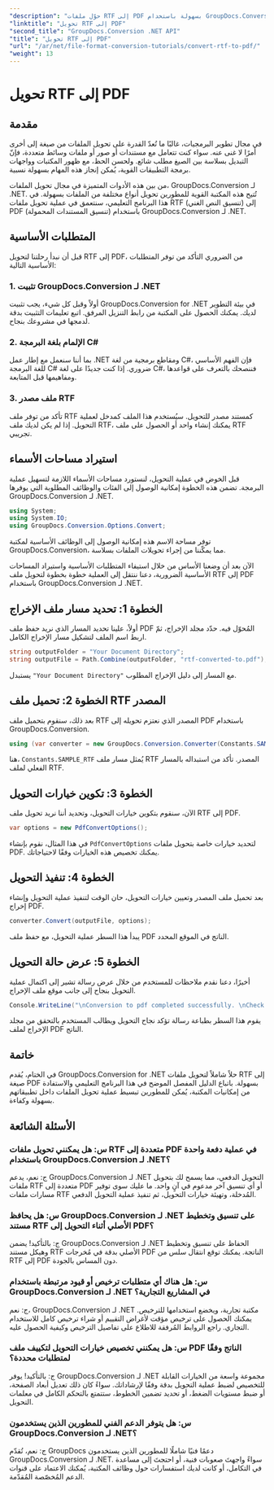 ```yaml
---
"description": "حوّل ملفات RTF إلى PDF بسهولة باستخدام GroupDocs.Conversion لـ .NET. اتبع خطواتنا خطوة بخطوة للتكامل واكتشف إمكانيات تحويل الملفات."
"linktitle": "تحويل RTF إلى PDF"
"second_title": "GroupDocs.Conversion .NET API"
"title": "تحويل RTF إلى PDF"
"url": "/ar/net/file-format-conversion-tutorials/convert-rtf-to-pdf/"
"weight": 13
---
```


# تحويل RTF إلى PDF

## مقدمة

في مجال تطوير البرمجيات، غالبًا ما تُعدّ القدرة على تحويل الملفات من صيغة إلى أخرى أمرًا لا غنى عنه. سواء كنت تتعامل مع مستندات أو صور أو ملفات وسائط متعددة، فإنّ التبديل بسلاسة بين الصيغ مطلب شائع. ولحسن الحظ، مع ظهور المكتبات وواجهات برمجة التطبيقات القوية، يُمكن إنجاز هذه المهام بسهولة نسبية.

من بين هذه الأدوات المتميزة في مجال تحويل الملفات، GroupDocs.Conversion لـ .NET. تُتيح هذه المكتبة القوية للمطورين تحويل أنواع مختلفة من الملفات بسهولة. في هذا البرنامج التعليمي، سنتعمق في عملية تحويل ملفات RTF (تنسيق النص الغني) إلى PDF (تنسيق المستندات المحمولة) باستخدام GroupDocs.Conversion لـ .NET.

## المتطلبات الأساسية

قبل أن نبدأ رحلتنا لتحويل RTF إلى PDF، من الضروري التأكد من توفر المتطلبات الأساسية التالية:

### 1. تثبيت GroupDocs.Conversion لـ .NET

أولاً وقبل كل شيء، يجب تثبيت GroupDocs.Conversion for .NET في بيئة التطوير لديك. يمكنك الحصول على المكتبة من رابط التنزيل المرفق. اتبع تعليمات التثبيت بدقة لدمجها في مشروعك بنجاح.

### 2. الإلمام بلغة البرمجة C#

بما أننا سنعمل مع إطار عمل .NET ومقاطع برمجية من لغة C#، فإن الفهم الأساسي للغة البرمجة C# ضروري. إذا كنت جديدًا على لغة C#، فننصحك بالتعرف على قواعدها ومفاهيمها قبل المتابعة.

### 3. ملف مصدر RTF

تأكد من توفر ملف RTF كمستند مصدر للتحويل. سيُستخدم هذا الملف كمدخل لعملية التحويل. إذا لم يكن لديك ملف RTF، يمكنك إنشاء واحد أو الحصول على ملف RTF تجريبي.

## استيراد مساحات الأسماء

قبل الخوض في عملية التحويل، لنستورد مساحات الأسماء اللازمة لتسهيل عملية البرمجة. تضمن هذه الخطوة إمكانية الوصول إلى الفئات والوظائف المطلوبة التي يوفرها GroupDocs.Conversion لـ .NET.

```csharp
using System;
using System.IO;
using GroupDocs.Conversion.Options.Convert;
```

توفر مساحة الاسم هذه إمكانية الوصول إلى الوظائف الأساسية لمكتبة GroupDocs.Conversion، مما يمكّننا من إجراء تحويلات الملفات بسلاسة.

الآن بعد أن وضعنا الأساس من خلال استيفاء المتطلبات الأساسية واستيراد المساحات الأساسية الضرورية، دعنا ننتقل إلى العملية خطوة بخطوة لتحويل ملف RTF إلى PDF باستخدام GroupDocs.Conversion لـ .NET.

## الخطوة 1: تحديد مسار ملف الإخراج

أولاً، علينا تحديد المسار الذي نريد حفظ ملف PDF المُحوّل فيه. حدّد مجلد الإخراج، ثمّ اربط اسم الملف لتشكيل مسار الإخراج الكامل.

```csharp
string outputFolder = "Your Document Directory";
string outputFile = Path.Combine(outputFolder, "rtf-converted-to.pdf");
```

يستبدل `"Your Document Directory"` مع المسار إلى دليل الإخراج المطلوب.

## الخطوة 2: تحميل ملف RTF المصدر

بعد ذلك، سنقوم بتحميل ملف RTF المصدر الذي نعتزم تحويله إلى PDF باستخدام GroupDocs.Conversion.

```csharp
using (var converter = new GroupDocs.Conversion.Converter(Constants.SAMPLE_RTF))
```

هنا، `Constants.SAMPLE_RTF` يُمثل مسار ملف RTF المصدر. تأكد من استبداله بالمسار الفعلي لملف RTF.

## الخطوة 3: تكوين خيارات التحويل

الآن، سنقوم بتكوين خيارات التحويل، وتحديد أننا نريد تحويل ملف RTF إلى PDF.

```csharp
var options = new PdfConvertOptions();
```

في هذا المثال، نقوم بإنشاء `PdfConvertOptions` لتحديد خيارات خاصة بتحويل ملفات PDF. يمكنك تخصيص هذه الخيارات وفقًا لاحتياجاتك.

## الخطوة 4: تنفيذ التحويل

بعد تحميل ملف المصدر وتعيين خيارات التحويل، حان الوقت لتنفيذ عملية التحويل وإنشاء إخراج PDF.

```csharp
converter.Convert(outputFile, options);
```

يبدأ هذا السطر عملية التحويل، مع حفظ ملف PDF الناتج في الموقع المحدد.

## الخطوة 5: عرض حالة التحويل

أخيرًا، دعنا نقدم ملاحظات للمستخدم من خلال عرض رسالة تشير إلى اكتمال عملية التحويل بنجاح إلى جانب موقع ملف الإخراج.

```csharp
Console.WriteLine("\nConversion to pdf completed successfully. \nCheck output in {0}", outputFolder);
```

يقوم هذا السطر بطباعة رسالة تؤكد نجاح التحويل ويطالب المستخدم بالتحقق من مجلد الإخراج لملف PDF الناتج.

## خاتمة

في الختام، يُقدم GroupDocs.Conversion for .NET حلاً شاملاً لتحويل ملفات RTF إلى صيغة PDF بسهولة. باتباع الدليل المفصل الموضح في هذا البرنامج التعليمي والاستفادة من إمكانيات المكتبة، يُمكن للمطورين تبسيط عملية تحويل الملفات داخل تطبيقاتهم بسهولة وكفاءة.

## الأسئلة الشائعة

### س: هل يمكنني تحويل ملفات RTF متعددة إلى PDF في عملية دفعة واحدة باستخدام GroupDocs.Conversion لـ .NET؟

ج: نعم، يدعم GroupDocs.Conversion لـ .NET التحويل الدفعي، مما يسمح لك بتحويل ملفات RTF متعددة إلى PDF أو أي تنسيق آخر مدعوم في آنٍ واحد. ما عليك سوى توفير مسارات ملفات RTF المُدخلة، وتهيئة خيارات التحويل، ثم تنفيذ عملية التحويل الدفعي.

### س: هل يحافظ GroupDocs.Conversion لـ .NET على تنسيق وتخطيط مستند RTF الأصلي أثناء التحويل إلى PDF؟

ج: بالتأكيد! يضمن GroupDocs.Conversion لـ .NET الحفاظ على تنسيق وتخطيط وهيكل مستند RTF الأصلي بدقة في مُخرجات PDF الناتجة. يمكنك توقع انتقال سلس من RTF إلى PDF دون المساس بالجودة.

### س: هل هناك أي متطلبات ترخيص أو قيود مرتبطة باستخدام GroupDocs.Conversion لـ .NET في المشاريع التجارية؟

ج: نعم، GroupDocs.Conversion لـ .NET مكتبة تجارية، ويخضع استخدامها للترخيص. يمكنك الحصول على ترخيص مؤقت لأغراض التقييم أو شراء ترخيص كامل للاستخدام التجاري. راجع الروابط المُرفقة للاطلاع على تفاصيل الترخيص وكيفية الحصول عليه.

### س: هل يمكنني تخصيص خيارات التحويل لتكييف ملف PDF الناتج وفقًا لمتطلبات محددة؟

ج: بالتأكيد! يوفر GroupDocs.Conversion لـ .NET مجموعة واسعة من الخيارات القابلة للتخصيص لضبط عملية التحويل بدقة وفقًا لإرشاداتك. سواءً كان ذلك تعديل أبعاد الصفحة، أو ضبط مستويات الضغط، أو تحديد تضمين الخطوط، ستتمتع بالتحكم الكامل في معلمات التحويل.

### س: هل يتوفر الدعم الفني للمطورين الذين يستخدمون GroupDocs.Conversion لـ .NET؟

ج: نعم، تُقدّم GroupDocs دعمًا فنيًا شاملًا للمطورين الذين يستخدمون GroupDocs.Conversion لـ .NET. سواءً واجهتَ صعوبات فنية، أو احتجتَ إلى مساعدة في التكامل، أو كانت لديك استفسارات حول وظائف المكتبة، يُمكنك الاعتماد على قنوات الدعم المُخصّصة المُقدّمة.